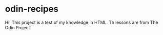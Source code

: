 # odin-recipes
Hi! 
This project is a test of my knowledge in HTML. 
Th lessons are from The Odin Project. 
